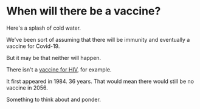 # When will there be a vaccine?
Here's a splash of cold water.

We've been sort of assuming that there will be immunity and eventually a vaccine for Covid-19. 

But it may be that neither will happen.

There isn't a <a href="https://www.hiv.gov/hiv-basics/hiv-prevention/potential-future-options/hiv-vaccines">vaccine for HIV</a>, for example. 

It first appeared in 1984. 36 years. That would mean there would still be no vaccine in 2056.

Something to think about and ponder.

